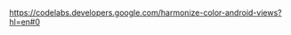


https://codelabs.developers.google.com/harmonize-color-android-views?hl=en#0


<!--stackedit_data:
eyJoaXN0b3J5IjpbMTQ5Nzk0NjE5NF19
-->